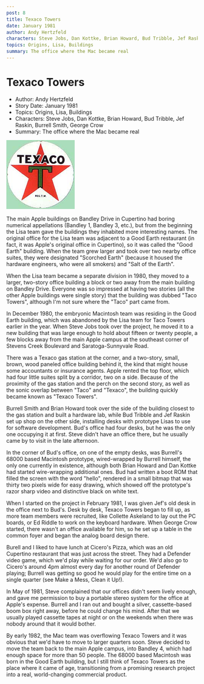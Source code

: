 ```yaml
---
post: 8
title: Texaco Towers
date: January 1981
author: Andy Hertzfeld
characters: Steve Jobs, Dan Kottke, Brian Howard, Bud Tribble, Jef Raskin, Burrell Smith, George Crow
topics: Origins, Lisa, Buildings
summary: The office where the Mac became real
---
```


# Texaco Towers
* Author: Andy Hertzfeld
* Story Date: January 1981
* Topics: Origins, Lisa, Buildings
* Characters: Steve Jobs, Dan Kottke, Brian Howard, Bud Tribble, Jef Raskin, Burrell Smith, George Crow
* Summary: The office where the Mac became real

![Vintage Texaco Gas Logo](images/texaco.jpg) 
    
The main Apple buildings on Bandley Drive in Cupertino had boring numerical appellations (Bandley 1, Bandley 3, etc.), but from the beginning the Lisa team gave the buildings they inhabited more interesting names.  The original office for the Lisa team was adjacent to a Good Earth restaurant (in fact, it was Apple's original office in Cupertino), so it was called the "Good Earth" building.  When the team grew larger and took over two nearby office suites, they were designated "Scorched Earth" (because it housed the hardware engineers, who were all smokers) and "Salt of the Earth".

When the Lisa team became a separate division in 1980, they moved to a larger, two-story office building a block or two away from the main building on Bandley Drive.  Everyone was so impressed at having two stories (all the other Apple buildings were single story) that the building was dubbed "Taco Towers", although I'm not sure where the "Taco" part came from.

In December 1980, the embryonic Macintosh team was residing in the Good Earth building, which was abandoned by the Lisa team for Taco Towers earlier in the year.  When Steve Jobs took over the project, he moved it to a new building that was large enough to hold about fifteen or twenty people, a few blocks away from the main Apple campus at the southeast corner of Stevens Creek Boulevard and Saratoga-Sunnyvale Road.

There was a Texaco gas station at the corner, and a two-story, small, brown, wood paneled office building behind it, the kind that might house some accountants or insurance agents.  Apple rented the top floor, which had four little suites split by a corridor, two on a side.   Because of the proximity of the gas station and the perch on the second story, as well as the sonic overlap between "Taco" and "Texaco", the building quickly became known as "Texaco Towers".

Burrell Smith and Brian Howard took over the side of the building closest to the gas station and built a hardware lab, while Bud Tribble and Jef Raskin set up shop on the other side, installing desks with prototype Lisas to use for software development.  Bud's office had four desks, but he was the only one occupying it at first.   Steve didn't have an office there, but he usually came by to visit in the late afternoon.

 In the corner of Bud's office, on one of the empty desks, was Burrell's 68000 based Macintosh prototype, wired-wrapped by Burrell himself, the only one currently in existence, although both Brian Howard and Dan Kottke had started wire-wrapping additional ones.   Bud had written a boot ROM that filled the screen with the word "hello", rendered in a small bitmap that was thirty two pixels wide for easy drawing, which showed off the prototype's razor sharp video and distinctive black on white text.

When I started on the project in February 1981, I was given Jef's old desk in the office next to Bud's.  Desk by desk, Texaco Towers began to fill up, as more team members were recruited, like Collette Askeland to lay out the PC boards, or Ed Riddle to work on the keyboard hardware.  When George Crow started, there wasn't an office available for him, so he set up a table in the common foyer and began the analog board design there.

Burell and I liked to have lunch at Cicero's Pizza, which was an old Cupertino restaurant that was just across the street.  They had a Defender video game, which we'd play while waiting for our order.   We'd also go to Cicero's around 4pm almost every day for another round of Defender playing; Burrell was getting so good he would play for the entire time on a single quarter (see Make a Mess, Clean it Up!).

In May of 1981, Steve complained that our offices didn't seem lively enough, and gave me permission to buy a portable stereo system for the office at Apple's expense.  Burrell and I ran out and bought a silver, cassette-based boom box right away, before he could change his mind.   After that we usually played cassette tapes at night or on the weekends when there was nobody around that it would bother.

By early 1982, the Mac team was overflowing Texaco Towers and it was obvious that we'd have to move to larger quarters soon.   Steve decided to move the team back to the main Apple campus, into Bandley 4, which had enough space for more than 50 people.   The 68000 based Macintosh was born in the Good Earth building, but I still think of Texaco Towers as the place where it came of age, transitioning from a promising research project into a real, world-changing commercial product.
